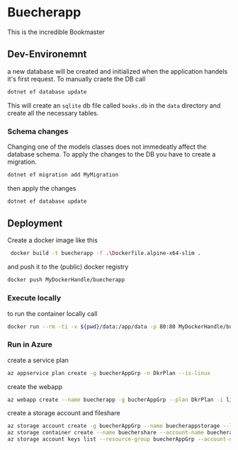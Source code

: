 # Buecherapp
This is the incredible Bookmaster 

## Dev-Environemnt
a new database will be created and initialized when the application handels it's first request. To manually craete the DB call

```bash
dotnet ef database update
```

This will create an `sqlite` db file called `books.db` in the `data` directory and create all the necessary tables.

### Schema changes
Changing one of the models classes does not immedeatly affect the database schema. To apply the changes to the DB you have to create a migration.


```bash
dotnet ef migration add MyMigration
```

then apply the changes 

```bash
dotnet ef database update
```

## Deployment
Create a docker image like this

```bash
 docker build -t buecherapp -f .\Dockerfile.alpine-x64-slim .
```

and push it to the (public) docker registry

```bash
docker push MyDockerHandle/buecherapp
```

### Execute locally

to run the container locally call

```bash
docker run --rm -ti -v ${pwd}/data:/app/data -p 80:80 MyDockerHandle/buecherapp
```

### Run in Azure
create a service plan

```bash
az appservice plan create -g buecherAppGrp -n DkrPlan --is-linux
```

create the webapp

```bash
az webapp create --name buecherapp -g bucherAppGrp --plan DkrPlan -i liriel/tempmon
```

create a storage account and fileshare

```bash
az storage account create -g buecherAppGrp --name buecherappstorage --location westeurope --sku Standard_LRS
az storage container create --name buechershare --account-name buecherappstorage
az storage account keys list --resource-group buecherAppGrp --account-name buecherappstorage | jq '.[0] | {key: .value}'
```